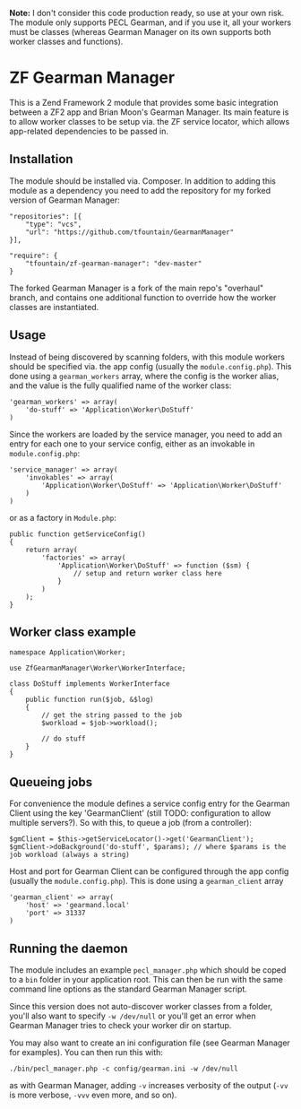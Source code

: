**Note:** I don't consider this code production ready, so use at your own risk. The module only supports PECL Gearman, and if you use it, all your workers must be classes (whereas Gearman Manager on its own supports both worker classes and functions).

ZF Gearman Manager
==================

This is a Zend Framework 2 module that provides some basic integration between a ZF2 app and Brian Moon's Gearman Manager. Its main feature is to allow worker classes to be setup via. the ZF service locator, which allows app-related dependencies to be passed in.

## Installation

The module should be installed via. Composer. In addition to adding this module as a dependency you need to add the repository for my forked version of Gearman Manager:

    "repositories": [{
        "type": "vcs",
        "url": "https://github.com/tfountain/GearmanManager"
    }],

    "require": {
        "tfountain/zf-gearman-manager": "dev-master"
    }

The forked Gearman Manager is a fork of the main repo's "overhaul" branch, and contains one additional function to override how the worker classes are instantiated.

## Usage

Instead of being discovered by scanning folders, with this module workers should be specified via. the app config (usually the `module.config.php`). This done using a `gearman_workers` array, where the config is the worker alias, and the value is the fully qualified name of the worker class:

    'gearman_workers' => array(
        'do-stuff' => 'Application\Worker\DoStuff'
    )

Since the workers are loaded by the service manager, you need to add an entry for each one to your service config, either as an invokable in `module.config.php`:

    'service_manager' => array(
        'invokables' => array(
            'Application\Worker\DoStuff' => 'Application\Worker\DoStuff'
        )
    )

or as a factory in `Module.php`:

    public function getServiceConfig()
    {
        return array(
            'factories' => array(
                'Application\Worker\DoStuff' => function ($sm) {
                    // setup and return worker class here
                }
            )
        );
    }

## Worker class example

    namespace Application\Worker;

    use ZfGearmanManager\Worker\WorkerInterface;

    class DoStuff implements WorkerInterface
    {
        public function run($job, &$log)
        {
            // get the string passed to the job
            $workload = $job->workload();

            // do stuff
        }
    }

## Queueing jobs

For convenience the module defines a service config entry for the Gearman Client using the key 'GearmanClient' (still TODO: configuration to allow multiple servers?). So with this, to queue a job (from a controller):

    $gmClient = $this->getServiceLocator()->get('GearmanClient');
    $gmClient->doBackground('do-stuff', $params); // where $params is the job workload (always a string)

Host and port for Gearman Client can be configured through the app config (usually the `module.config.php`).
This is done using a `gearman_client` array

    'gearman_client' => array(
        'host' => 'gearmand.local'
        'port' => 31337
    )

## Running the daemon

The module includes an example `pecl_manager.php` which should be coped to a `bin` folder in your application root. This can then be run with the same command line options as the standard Gearman Manager script.

Since this version does not auto-discover worker classes from a folder, you'll also want to specify `-w /dev/null` or you'll get an error when Gearman Manager tries to check your worker dir on startup.

You may also want to create an ini configuration file (see Gearman Manager for examples). You can then run this with:

    ./bin/pecl_manager.php -c config/gearman.ini -w /dev/null

as with Gearman Manager, adding `-v` increases verbosity of the output (`-vv` is more verbose, `-vvv` even more, and so on).
